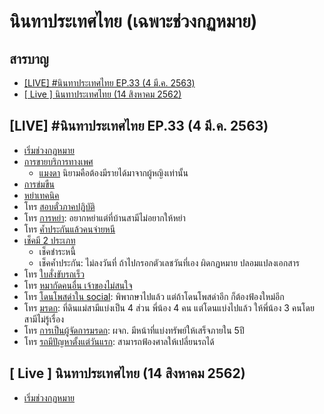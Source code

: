 # นินทาประเทศไทย (เฉพาะช่วงกฏหมาย)

## สารบาญ

- [[LIVE] #นินทาประเทศไทย EP.33 (4 มี.ค. 2563)](#live-นินทาประเทศไทย-ep33-4-มีค-2563)
- [[ Live ] นินทาประเทศไทย (14 สิงหาคม 2562)](#-live--นินทาประเทศไทย-14-สิงหาคม-2562)

## [LIVE] #นินทาประเทศไทย EP.33 (4 มี.ค. 2563)

- [เริ่มช่วงกฏหมาย](https://youtu.be/N1TnwzhtyZk?t=6342)
- [การขายบริการทางเพศ](https://youtu.be/N1TnwzhtyZk?t=6556)
  - [แมงดา](https://youtu.be/N1TnwzhtyZk?t=6695) นิยามคือต้องมีรายได้มาจากผู้หญิงเท่านั้น
- [การข่มขืน](https://youtu.be/N1TnwzhtyZk?t=6888)
- [หย่าเทคนิค](https://youtu.be/N1TnwzhtyZk?t=7267)
- โทร [สอบตั๋วภาคปฏิบัติ](https://youtu.be/N1TnwzhtyZk?t=7387)
- โทร [การหย่า](https://youtu.be/N1TnwzhtyZk?t=7796): อยากหย่าแต่ที่บ้านสามีไม่อยากให้หย่า
- โทร [ค้ำประกันแล้วคนจ่ายหนี](https://youtu.be/N1TnwzhtyZk?t=8508)
- [เช็คมี 2 ประเภท](https://youtu.be/N1TnwzhtyZk?t=9132)
  - เช็คชำระหนี้
  - เช็คค้ำประกัน: ไม่ลงวันที่ ถ้าไปกรอกตัวเลชวันที่เอง ผิดกฏหมาย ปลอมแปลงเอกสาร
- โทร [ใบสั่งขับรถเร็ว](https://youtu.be/N1TnwzhtyZk?t=9324)
- โทร [หมากัดคนอื่น เจ้าของไม่สนใจ](https://youtu.be/N1TnwzhtyZk?t=10632)
- โทร [โดนโพสด่าใน social](https://youtu.be/N1TnwzhtyZk?t=11276): พิพากษาไปแล้ว แต่ถ้าโดนโพสด่าอีก ก็ต้องฟ้องใหม่อีก
- โทร [มรดก](https://youtu.be/N1TnwzhtyZk?t=11688): ที่ดินแม่สามีแบ่งเป็น 4 ส่วน พี่น้อง 4 คน แต่โดนแบ่งไปแล้ว ให้พี่น้อง 3 คนโดยสามีไม่รู้เรื่อง
- โทร [การเป็นผู้จัดการมรดก](https://youtu.be/N1TnwzhtyZk?t=12488): ผจก. มีหน้าที่แบ่งทรัพย์ให้เสร็จภายใน 5ปี
- โทร [รถมีปัญหาตั้งแต่วันแรก](https://youtu.be/N1TnwzhtyZk?t=12906): สามารถฟ้องศาลให้เปลี่ยนรถได้

## [ Live ] นินทาประเทศไทย (14 สิงหาคม 2562)

- [เริ่มช่วงกฏหมาย](https://youtu.be/a_-fFa6tpP4?t=6962)
